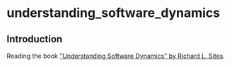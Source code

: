 # understanding_software_dynamics

## Introduction

Reading the
book ["Understanding Software Dynamics" by Richard L. Sites](https://www.goodreads.com/book/show/57850403-understanding-software-dynamics).
